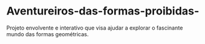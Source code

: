 # Aventureiros-das-formas-proibidas-
Projeto envolvente e interativo que visa ajudar a explorar o fascinante mundo das formas geométricas.
